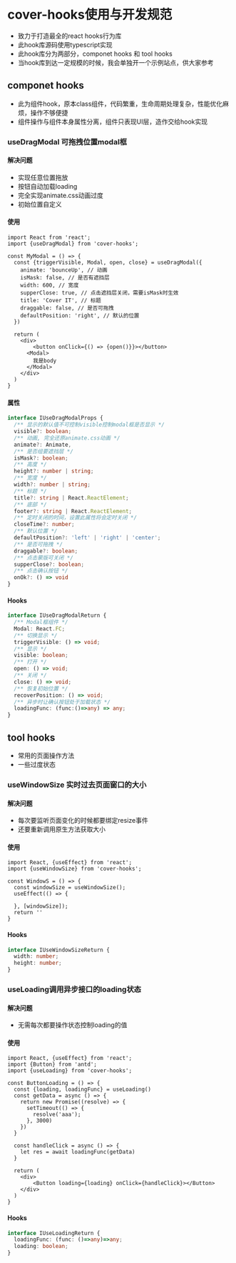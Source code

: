 # cover-hooks使用与开发规范

- 致力于打造最全的react hooks行为库
- 此hook库源码使用typescript实现
- 此hook库分为两部分，componet hooks 和 tool hooks
- 当hook库到达一定规模的时候，我会单独开一个示例站点，供大家参考

## componet hooks

- 此为组件hook，原本class组件，代码繁重，生命周期处理复杂，性能优化麻烦，操作不够便捷
- 组件操作与组件本身属性分离，组件只表现UI层，造作交给hook实现

### useDragModal 可拖拽位置modal框

#### 解决问题

- 实现任意位置拖放
- 按钮自动加载loading
- 完全实现animate.css动画过度
- 初始位置自定义

#### 使用

```tsx
import React from 'react';
import {useDragModal} from 'cover-hooks';

const MyModal = () => {
  const {triggerVisible, Modal, open, close} = useDragModal({
    animate: 'bounceUp', // 动画
    isMask: false, // 是否有遮挡层
    width: 600, // 宽度
    supperClose: true, // 点击遮挡层关闭，需要isMask时生效
    title: 'Cover IT', // 标题
    draggable: false, // 是否可拖拽
    defaultPosition: 'right', // 默认的位置
  })
  
  return (
  	<div>
    	<button onClick={() => {open()}}></button>
      <Modal>
      	我是body
      </Modal>
    </div>
  )
}
```

#### 属性

```typescript
interface IUseDragModalProps {
  /** 显示的默认值不可控制visible控制modal框是否显示 */
  visible?: boolean;
  /** 动画, 完全还原animate.css动画 */
  animate?: Animate,
  /** 是否组要遮挡层 */
  isMask?: boolean;
  /** 高度 */
  height?: number | string;
  /** 宽度 */
  width?: number | string;
  /** 标题 */
  title?: string | React.ReactElement;
  /** 底部 */
  footer?: string | React.ReactElement;
  /** 定时关闭的时间，设置此属性将会定时关闭 */
  closeTime?: number;
  /** 默认位置 */
  defaultPosition?: 'left' | 'right' | 'center';
  /** 是否可拖拽 */
  draggable?: boolean;
  /** 点击蒙版可关闭 */
  supperClose?: boolean;
  /** 点击确认按钮 */
  onOk?: () => void
}
```

#### Hooks

```typescript
interface IUseDragModalReturn {
  /** Modal框组件 */
  Modal: React.FC;
  /** 切换显示 */
  triggerVisible: () => void;
  /** 显示 */
  visible: boolean;
  /** 打开 */
  open: () => void;
  /** 关闭 */
  close: () => void;
  /** 恢复初始位置 */
  recoverPosition: () => void;
  /** 异步时让确认按钮处于加载状态 */
  loadingFunc: (func:()=>any) => any;
}
```



## tool hooks

- 常用的页面操作方法
- 一些过度状态

### useWindowSize 实时过去页面窗口的大小

#### 解决问题

- 每次要监听页面变化的时候都要绑定resize事件
- 还要重新调用原生方法获取大小

#### 使用

```tsx
import React, {useEffect} from 'react';
import {useWindowSize} from 'cover-hooks';

const WindowS = () => {
  const windowSize = useWindowSize();
  useEffect(() => {
    
  }, [windowSize]);
  return ''
}
```

#### Hooks

```typescript
interface IUseWindowSizeReturn {
  width: number;
  height: number;
}
```

### useLoading调用异步接口的loading状态

#### 解决问题

- 无需每次都要操作状态控制loading的值

#### 使用

```tsx
import React, {useEffect} from 'react';
import {Button} from 'antd';
import {useLoading} from 'cover-hooks';

const ButtonLoading = () => {
  const {loading, loadingFunc} = useLoading()
  const getData = async () => {
    return new Promise((resolve) => {
      setTimeout(() => {
        resolve('aaa');
      }, 3000)
    })
  }
  
  const handleClick = async () => {
    let res = await loadingFunc(getData)
  }
  
  return (
  	<div>
    	<Button loading={loading} onClick={handleClick}></Button>
    </div>
  )
}
```

#### Hooks

```typescript
interface IUseLoadingReturn {
  loadingFunc: (func: ()=>any)=>any;
  loading: boolean;
}
```

